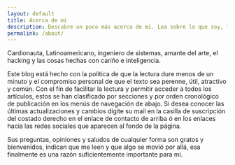 ```yaml
---
layout: default
title: Acerca de mi
description: Descubre un poco más acerca de mí. Lea sobre lo que soy, lo que hago y lo que son mis pasiones.
permalink: /about/
---
```


Cardionauta, Latinoamericano, ingeniero de sistemas, amante del arte, el hacking y las cosas hechas con cariño e inteligencia.

Este blog está hecho con la política de que la lectura dure menos de un minuto y el compromiso personal de que el texto sea perenne, útil, atractivo y común. Con el fín de facilitar la lectura y permitir acceder a todos los artículos, estos se han clasificado por secciones y por orden cronológico de publicación en los menús de navegación de abajo. Si desea conocer las últimas actualizaciones y cambios digite su mail en la casilla de suscripción del costado derecho en el enlace de contacto de arriba ó en los enlaces hacia las redes sociales que aparecen al fondo de la página.

Sus preguntas, opiniones y saludos de cualquier forma son gratos y bienvenidos, indican que me leen y que algo se movió por allá, esa finalmente es una razón suficientemente importante para mi.
